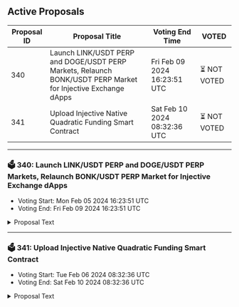 ## Active Proposals

| Proposal ID | Proposal Title | Voting End Time | VOTED |
|-------------|----------------|-----------------|-------|
| 340 | Launch LINK/USDT PERP and DOGE/USDT PERP Markets, Relaunch BONK/USDT PERP Market for Injective Exchange dApps | Fri Feb 09 2024 16:23:51 UTC | ⏳ NOT VOTED |
| 341 | Upload Injective Native Quadratic Funding Smart Contract | Sat Feb 10 2024 08:32:36 UTC | ⏳ NOT VOTED |

---

### 🗳 340: Launch LINK/USDT PERP and DOGE/USDT PERP Markets, Relaunch BONK/USDT PERP Market for Injective Exchange dApps
- Voting Start: Mon Feb 05 2024 16:23:51 UTC
- Voting End: Fri Feb 09 2024 16:23:51 UTC

<details>
<summary>Proposal Text</summary>
 
This proposal, if passed, will launch the LINK/USDT PERP and DOGE/USDT PERP markets. In addition, the BONK/USDT PERP market will be relaunched with initial margin ratio of 0.195 and maintenance margin ratio of 0.095, maker/taker fees will be updated to -0.01%/0.1%, and price ticks/quantity ticks will be set to 0.00000001/10000. The oracle will also be updated to use a Pyth price feed.nn- By voting YES on this proposal, you agree to launch/relaunch the perp markets as described above.n- By voting NO on the proposal, you do not support launching/relaunching the perp markets as described above.n- By voting NO WITH VETO, you find this proposal to be (1) spam, i.e., irrelevant to the Injective ecosystem, (2) disproportionately infringes on minority interests, or (3) violates or encourages violation of the rules of engagement as currently set out by Injective governance. If the number of ‘NoWithVeto’ votes is greater than a third of total votes, the proposal is rejected and the 100 INJ deposit is burned.n- By voting ABSTAIN, you wish to contribute to quorum while formally declining to vote either for or against the proposal.nnDisclosure: I am a member of the Injective Labs team.
</details>

---

### 🗳 341: Upload Injective Native Quadratic Funding Smart Contract
- Voting Start: Tue Feb 06 2024 08:32:36 UTC
- Voting End: Sat Feb 10 2024 08:32:36 UTC

<details>
<summary>Proposal Text</summary>
 
DoraHacks is proposing the deployment of a Quadratic Funding contract natively on Injective, allowing Injective's ecosystem loyal community members to have a voice in supporting projects they value. The DoraHacks team together with the Injective Foundation would facilitate multiple Quadratic Funding rounds, enabling the distribution of community contributions and matching funds to Injective ecosystem projects. For more information refer to forum post: https://gov.injective.network/discussion/15042-deploying-injective-native-quadratic-funding-smart-contract
</details>
